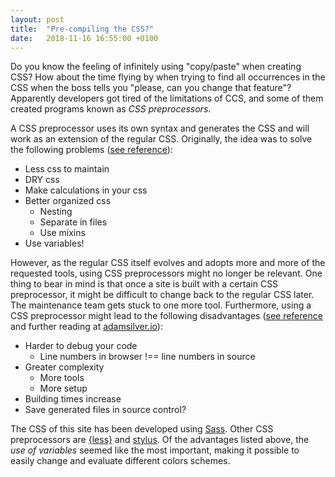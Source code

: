 ```yaml
---
layout: post
title:  "Pre-compiling the CSS?"
date:   2018-11-16 16:55:00 +0100
---
```


Do you know the feeling of infinitely using "copy/paste" when creating CSS? How about the time flying by when trying to find all occurrences in the CSS when the boss tells you "please, can you change that feature"? Apparently developers got tired of the limitations of CCS, and some of them created programs known as *CSS preprocessors*.

A CSS preprocessor uses its own syntax and generates the CSS and will work as an extension of the regular CSS. Originally, the idea was to solve the following problems ([see reference](https://rawgit.com/1dv022/syllabus/master/lectures/01/index.html#/3)): 

* Less css to maintain
* DRY css
* Make calculations in your css
* Better organized css
  * Nesting
  * Separate in files
  * Use mixins
* Use variables!

However, as the regular CSS itself evolves and adopts more and more of the requested tools, using CSS preprocessors might no longer be relevant. One thing to bear in mind is that once a site is built with a certain CSS preprocessor, it might be difficult to change back to the regular CSS later. The maintenance team gets stuck to one more tool. Furthermore, using a CSS preprocessor might lead to the following disadvantages ([see reference](https://rawgit.com/1dv022/syllabus/master/lectures/01/index.html#/6) and further reading at [adamsilver.io](https://adamsilver.io/articles/the-disadvantages-of-css-preprocessors/)):

* Harder to debug your code
  * Line numbers in browser !== line numbers in source
* Greater complexity
  * More tools
  * More setup
* Building times increase
* Save generated files in source control?

The CSS of this site has been developed using [Sass](https://sass-lang.com/). Other CSS preprocessors are [{less}](http://lesscss.org/) and [stylus](http://stylus-lang.com/). Of the advantages listed above, the _use of variables_ seemed like the most important, making it possible to easily change and evaluate different colors schemes.
